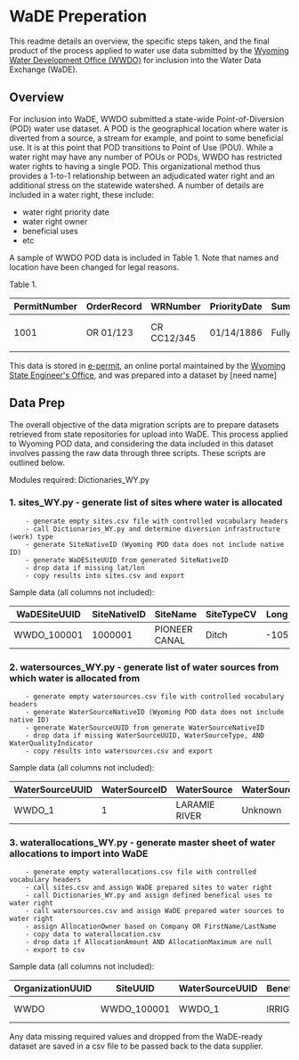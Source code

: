 # WaDE Preperation

This readme details an overview, the specific steps taken, and the final product of the process applied to water use data submitted by the [Wyoming Water Development Office (WWDO)](http://wwdc.state.wy.us) for inclusion into the Water Data Exchange (WaDE). 

## Overview 
For inclusion into WaDE, WWDO submitted a state-wide Point-of-Diversion (POD) water use dataset.  A POD is the geographical location where water is diverted from a source, a stream for example, and point to some beneficial use.  It is at this point that POD transitions to Point of Use (POU).  While a water right may have any number of POUs or PODs, WWDO has restricted water rights to having a single POD.  This organizational method thus provides a 1-to-1 relationship between an adjudicated water right and an additional stress on the statewide watershed.  A number of details are included in a water right, these include:
  * water right priority date
  * water right owner
  * beneficial uses
  * etc 
 
 A sample of WWDO POD data is included in Table 1.  Note that names and location have been changed for legal reasons.
 
 Table 1.
 
 PermitNumber | OrderRecord | WRNumber | PriorityDate | SummaryWRStatus | Company | Uses | TotalFlow(CFS) | StreamSource
 ------------ | ----------- | -------- | ------------ | --------------- | ------- | ---- | -------------- | -------------
 1001 | OR 01/123 | CR CC12/345 | 01/14/1886 | FullyAdjudicated | John Doe Irrigation | IRR_SW, STO, FIS| 71.43 | Laramie River
 
 
This data is stored in [e-permit](http://seoweb.wyo.gov/e-Permit/common/login.aspx?ReturnUrl=%2fe-Permit%2f), an online portal maintained by the [Wyoming State Engineer's Office](https://sites.google.com/a/wyo.gov/seo/), and was prepared into a dataset by [need name]

## Data Prep
The overall objective of the data migration scripts are to prepare datasets retrieved from state repositories for upload into WaDE.  This process applied to Wyoming POD data, and considering the data included in this dataset involves passing the raw data through three scripts.  These scripts are outlined below.

Modules required: Dictionaries_WY.py
###  1. sites_WY.py - generate list of sites where water is allocated
        - generate empty sites.csv file with controlled vocabulary headers
        - call Dictionaries_WY.py and determine diversion infrastructure (work) type
        - generate SiteNativeID (Wyoming POD data does not include native ID)
        - generate WaDESiteUUID from generated SiteNativeID
        - drop data if missing lat/lon
        - copy results into sites.csv and export 
        
   Sample data (all columns not included):
   
   WaDESiteUUID | SiteNativeID | SiteName | SiteTypeCV | Long | Lat
   ------------ | ------------ | -------- | ---------- | ---- | ----
   WWDO_100001 | 1000001 | PIONEER CANAL | Ditch | -105 | -40 |
     
###  2. watersources_WY.py - generate list of water sources from which water is allocated from 
        - generate empty watersources.csv file with controlled vocabulary headers
        - generate WaterSourceNativeID (Wyoming POD data does not include native ID)
        - generate WaterSourceUUID from generate WaterSourceNativeID
        - drop data if missing WaterSourceUUID, WaterSourceType, AND WaterQualityIndicator
        - copy results into watersources.csv and export
        
   Sample data (all columns not included):
   
   WaterSourceUUID | WaterSourceID | WaterSource | WaterSourceTypeCV | WaterQualityIndicatorCV
   ------------ | ------------ | -------- | ---------- | ---- 
   WWDO_1 | 1 | LARAMIE RIVER  | Unknown | Unspecified 
        
###  3. waterallocations_WY.py - generate master sheet of water allocations to import into WaDE
        - generate empty waterallocations.csv file with controlled vocabulary headers
        - call sites.csv and assign WaDE prepared sites to water right 
        - call Dictionaries_WY.py and assign defined benefical uses to water right 
        - call watersources.csv and assign WaDE prepared water sources to water right
        - assign AllocationOwner based on Company OR FirstName/LastName
        - copy data to waterallocation.csv
        - drop data if AllocationAmount AND AllocationMaximum are null
        - export to csv
        
  Sample data (all columns not included):
   
   OrganizationUUID | SiteUUID | WaterSourceUUID | BeneficialUseID | NativeAllocationID | AllocationOwner | AllocationLegalStatus | AllocationAmount | 
   ---------------- | ------------ | -------- | ---------- | ----------- | ---------- | ----------- | --------- 
   WWDO | WWDO_100001 | WWDO_1 | IRRIGATION | CR CC48/006 | JOHN DOE IRRIGATION | FullyAdjudicated | 71.43


Any data missing required values and dropped from the WaDE-ready dataset are saved in a csv file to be passed back to the data supplier. 
